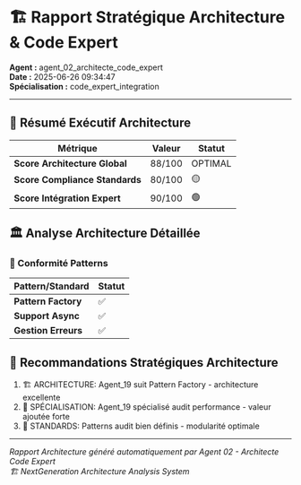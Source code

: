 # 🏗️ Rapport Stratégique Architecture & Code Expert

**Agent :** agent_02_architecte_code_expert  
**Date :** 2025-06-26 09:34:47  
**Spécialisation :** code_expert_integration  

---

## 🎯 Résumé Exécutif Architecture

| Métrique | Valeur | Statut |
|----------|--------|--------|
| **Score Architecture Global** | 88/100 | OPTIMAL |
| **Score Compliance Standards** | 80/100 | 🟡 |
| **Score Intégration Expert** | 90/100 | 🟢 |

## 🏛️ Analyse Architecture Détaillée

### 📐 Conformité Patterns

| Pattern/Standard | Statut |
|------------------|--------|
| **Pattern Factory** | ✅ |
| **Support Async** | ✅ |
| **Gestion Erreurs** | ✅ |

## 🎯 Recommandations Stratégiques Architecture

1. 🏗️ ARCHITECTURE: Agent_19 suit Pattern Factory - architecture excellente
2. 🎯 SPÉCIALISATION: Agent_19 spécialisé audit performance - valeur ajoutée forte
3. 📐 STANDARDS: Patterns audit bien définis - modularité optimale

---

*Rapport Architecture généré automatiquement par Agent 02 - Architecte Code Expert*  
*🏗️ NextGeneration Architecture Analysis System*
